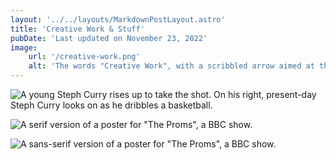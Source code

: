 ```yaml
---
layout: '../../layouts/MarkdownPostLayout.astro'
title: 'Creative Work & Stuff'
pubDate: 'Last updated on November 23, 2022'
image:
    url: '/creative-work.png'
    alt: 'The words "Creative Work", with a scribbled arrow aimed at the words "& Other Stuff".'
---
```


![A young Steph Curry rises up to take the shot. On his right, present-day Steph Curry looks on as he dribbles a basketball.](/curry.webp)

![A serif version of a poster for "The Proms", a BBC show.](/proms1.png)

![A sans-serif version of a poster for "The Proms", a BBC show.](/proms2.png)